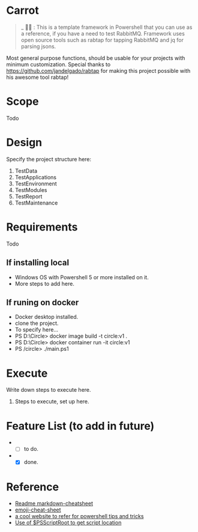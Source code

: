 # Carrot 

>_ 🥕🐇 : This is a template framework in Powershell that you can use as a reference, if you have a need to test RabbitMQ.
Framework uses open source tools such as rabtap for tapping RabbitMQ and jq for parsing jsons. 

Most general purpose functions, should be usable for your projects with minimum customization. 
Special thanks to https://github.com/jandelgado/rabtap for making this project possible with his awesome tool rabtap!

# Scope
Todo

# Design
Specify the project structure here:
1. TestData
2. TestApplications
3. TestEnvironment
4. TestModules
5. TestReport
6. TestMaintenance

# Requirements
Todo

## If installing local
* Windows OS with Powershell 5 or more installed on it.
* More steps to add here. 

## If runing on docker 
* Docker desktop installed.
* clone the project.
* To specify here...
* PS D:\Circle> docker image build -t circle:v1 .
* PS D:\Circle> docker container run -it circle:v1
* PS /circle> ./main.ps1

# Execute 
Write down steps to execute here.
1. Steps to execute, set up here. 

# Feature List (to add in future)
* - [ ] to do.
* - [x] done.

# Reference
* [Readme markdown-cheatsheet](https://github.com/tchapi/markdown-cheatsheet/blob/master/README.md "Readme markdown-cheatsheet")
* [emoji-cheat-sheet](https://www.webfx.com/tools/emoji-cheat-sheet/ "emoji-cheat-sheet")
* [a cool website to refer for powershell tips and tricks](https://thinkpowershell.com/)
* [Use of $PSScriptRoot  to get script location](https://thinkpowershell.com/add-script-flexibility-relative-file-paths/)
